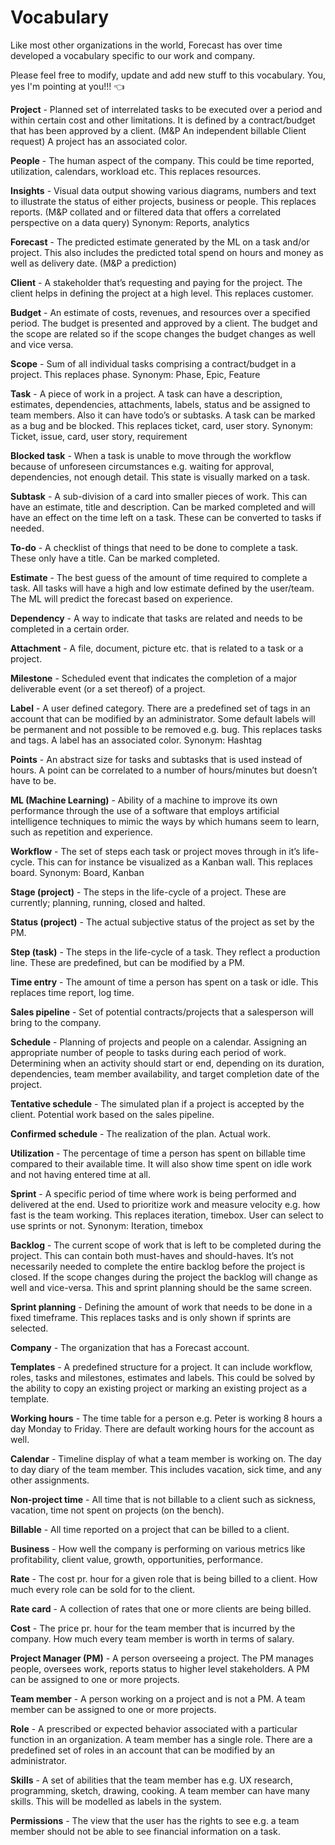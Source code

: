 # Vocabulary

Like most other organizations in the world, Forecast has over time developed a vocabulary specific to our work and company.

Please feel free to modify, update and add new stuff to this vocabulary. You, yes I'm pointing at you!!! :point_left:

**Project** - Planned set of interrelated tasks to be executed over a period and within certain cost and other limitations. It is defined by a contract/budget that has been approved by a client. (M&P An independent billable Client request) A project has an associated color.

**People** - The human aspect of the company. This could be time reported, utilization, calendars, workload etc.
This replaces resources.

**Insights** - Visual data output showing various diagrams, numbers and text to illustrate the status of either projects, business or people.
This replaces reports. (M&P collated and or filtered data that offers a correlated perspective on a data query)
Synonym: Reports, analytics

**Forecast** - The predicted estimate generated by the ML on a task and/or project. This also includes the predicted total spend on hours and money as well as delivery date. (M&P a prediction)

**Client** - A stakeholder that’s requesting and paying for the project. The client helps in defining the project at a high level. 
This replaces customer.

**Budget** - An estimate of costs, revenues, and resources over a specified period. The budget is presented and approved by a client. The budget and the scope are related so if the scope changes the budget changes as well and vice versa.

**Scope** - Sum of all individual tasks comprising a contract/budget in a project.
This replaces phase.
Synonym: Phase, Epic, Feature

**Task** - A piece of work in a project. A task can have a description, estimates, dependencies, attachments, labels, status and be assigned to team members. Also it can have todo’s or subtasks. A task can be marked as a bug and be blocked.
This replaces ticket, card, user story.
Synonym: Ticket, issue, card, user story, requirement

**Blocked task** - When a task is unable to move through the workflow because of unforeseen circumstances e.g. waiting for approval, dependencies, not enough detail.
This state is visually marked on a task.

**Subtask** - A sub-division of a card into smaller pieces of work. This can have an estimate, title and description. Can be marked completed and will have an effect on the time left on a task.
These can be converted to tasks if needed.

**To-do** - A checklist of things that need to be done to complete a task. These only have a title. Can be marked completed.

**Estimate** - The best guess of the amount of time required to complete a task. All tasks will have a high and low estimate defined by the user/team. The ML will predict the forecast based on experience.

**Dependency** - A way to indicate that tasks are related and needs to be completed in a certain order.

**Attachment** - A file, document, picture etc. that is related to a task or a project.

**Milestone** - Scheduled event that indicates the completion of a major deliverable event (or a set thereof) of a project.

**Label** - A user defined category. There are a predefined set of tags in an account that can be modified by an administrator. Some default labels will be permanent and not possible to be removed e.g. bug.
This replaces tasks and tags. A label has an associated color.
Synonym: Hashtag

**Points** - An abstract size for tasks and subtasks that is used instead of hours. A point can be correlated to a number of hours/minutes but doesn’t have to be.

**ML (Machine Learning)** - Ability of a machine to improve its own performance through the use of a software that employs artificial intelligence techniques to mimic the ways by which humans seem to learn, such as repetition and experience.

**Workflow** - The set of steps each task or project moves through in it’s life-cycle. This can for instance be visualized as a Kanban wall.
This replaces board.
Synonym: Board, Kanban

**Stage (project)** - The steps in the life-cycle of a project.
These are currently; planning, running, closed and halted.

**Status (project)** - The actual subjective status of the project as set by the PM.

**Step (task)** - The steps in the life-cycle of a task. They reflect a production line.
These are predefined, but can be modified by a PM.

**Time entry** - The amount of time a person has spent on a task or idle.
This replaces time report, log time.

**Sales pipeline** - Set of potential contracts/projects that a salesperson will bring to the company.

**Schedule** - Planning of projects and people on a calendar. 
Assigning an appropriate number of people to tasks during each period of work.
Determining when an activity should start or end, depending on its duration, dependencies, team member availability, and target completion date of the project.

**Tentative schedule** - The simulated plan if a project is accepted by the client. Potential work based on the sales pipeline.

**Confirmed schedule** - The realization of the plan. Actual work.

**Utilization** - The percentage of time a person has spent on billable time compared to their available time. It will also show time spent on idle work and not having entered time at all.

**Sprint** - A specific period of time where work is being performed and delivered at the end. Used to prioritize work and measure velocity e.g. how fast is the team working.
This replaces iteration, timebox. User can select to use sprints or not.
Synonym: Iteration, timebox

**Backlog** - The current scope of work that is left to be completed during the project. This can contain both must-haves and should-haves. It’s not necessarily needed to complete the entire backlog before the project is closed. If the scope changes during the project the backlog will change as well and vice-versa.
This and sprint planning should be the same screen.

**Sprint planning** - Defining the amount of work that needs to be done in a fixed timeframe.
This replaces tasks and is only shown if sprints are selected.

**Company** - The organization that has a Forecast account.

**Templates** - A predefined structure for a project. It can include workflow, roles, tasks and milestones, estimates and labels.
This could be solved by the ability to copy an existing project or marking an existing project as a template.

**Working hours** - The time table for a person e.g. Peter is working 8 hours a day Monday to Friday. There are default working hours for the account as well.

**Calendar** - Timeline display of what a team member is working on. The day to day diary of the team member. This includes vacation, sick time, and any other assignments.

**Non-project time** - All time that is not billable to a client such as sickness, vacation, time not spent on projects (on the bench).

**Billable** - All time reported on a project that can be billed to a client.

**Business** - How well the company is performing on various metrics like profitability, client value, growth, opportunities, performance.

**Rate** - The cost pr. hour for a given role that is being billed to a client. How much every role can be sold for to the client.

**Rate card** - A collection of rates that one or more clients are being billed.

**Cost** - The price pr. hour for the team member that is incurred by the company. How much every team member is worth in terms of salary.

**Project Manager (PM)** - A person overseeing a project. The PM manages people, oversees work, reports status to higher level stakeholders. A PM can be assigned to one or more projects.

**Team member** - A person working on a project and is not a PM. A team member can be assigned to one or more projects.

**Role** - A prescribed or expected behavior associated with a particular function in an organization. A team member has a single role. There are a predefined set of roles in an account that can be modified by an administrator.

**Skills** - A set of abilities that the team member has e.g. UX research, programming, sketch, drawing, cooking. A team member can have many skills. 
This will be modelled as labels in the system.

**Permissions** - The view that the user has the rights to see e.g. a team member should not be able to see financial information on a task.
